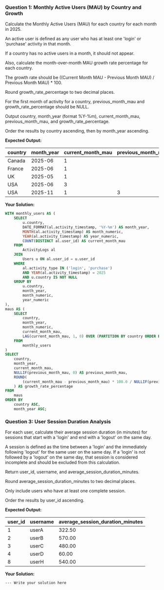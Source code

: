 ### Question 1: Monthly Active Users (MAU) by Country and Growth

Calculate the Monthly Active Users (MAU) for each country for each month in 2025.

An active user is defined as any user who has at least one 'login' or 'purchase' activity in that month.

If a country has no active users in a month, it should not appear.

Also, calculate the month-over-month MAU growth rate percentage for each country.

The growth rate should be ((Current Month MAU - Previous Month MAU) / Previous Month MAU) * 100.

Round growth_rate_percentage to two decimal places.

For the first month of activity for a country, previous_month_mau and growth_rate_percentage should be NULL.

Output country, month_year (format %Y-%m), current_month_mau, previous_month_mau, and growth_rate_percentage.

Order the results by country ascending, then by month_year ascending.

**Expected Output:**

| country | month_year | current_month_mau | previous_month_mau | growth_rate_percentage |
| ------- | ---------- | ----------------- | ------------------ | ---------------------- |
| Canada  | 2025-06    | 1                 |                    |                        |
| France  | 2025-06    | 1                 |                    |                        |
| UK      | 2025-05    | 1                 |                    |                        |
| USA     | 2025-06    | 3                 |                    |                        |
| USA     | 2025-11    | 1                 | 3                  | -66.67                 |

**Your Solution:**

```sql
WITH monthly_users AS (
    SELECT
        u.country,
        DATE_FORMAT(al.activity_timestamp, '%Y-%m') AS month_year,
        MONTH(al.activity_timestamp) AS month_numeric,
        YEAR(al.activity_timestamp) AS year_numeric,
        COUNT(DISTINCT al.user_id) AS current_month_mau
    FROM
        ActivityLogs al
    JOIN
        Users u ON al.user_id = u.user_id
    WHERE
        al.activity_type IN ('login', 'purchase')
        AND YEAR(al.activity_timestamp) = 2025
        AND u.country IS NOT NULL
    GROUP BY
        u.country,
        month_year,
        month_numeric,
        year_numeric
),
maus AS (
    SELECT
        country,
        month_year,
        month_numeric,
        current_month_mau,
        LAG(current_month_mau, 1, 0) OVER (PARTITION BY country ORDER BY year_numeric, month_numeric) AS previous_month_mau
    FROM
        monthly_users
)
SELECT
    country,
    month_year,
    current_month_mau,
    NULLIF(previous_month_mau, 0) AS previous_month_mau,
    ROUND(
        (current_month_mau - previous_month_mau) * 100.0 / NULLIF(previous_month_mau, 0), 2
    ) AS growth_rate_percentage
FROM
    maus
ORDER BY
    country ASC,
    month_year ASC;

```

### Question 3: User Session Duration Analysis

For each user, calculate their average session duration (in minutes) for sessions that start with a 'login' and end with a 'logout' on the same day.

A session is defined as the time between a 'login' and the immediately following 'logout' for the same user on the same day. If a 'login' is not followed by a 'logout' on the same day, that session is considered incomplete and should be excluded from this calculation.

Return user_id, username, and average_session_duration_minutes.

Round average_session_duration_minutes to two decimal places.

Only include users who have at least one complete session.

Order the results by user_id ascending.

**Expected Output:**

| **user_id** | **username** | **average_session_duration_minutes** |
| ----------------- | ------------------ | ------------------------------------------ |
| 1                 | userA              | 322.50                                     |
| 2                 | userB              | 570.00                                     |
| 3                 | userC              | 480.00                                     |
| 4                 | userD              | 60.00                                      |
| 8                 | userH              | 540.00                                     |

**Your Solution:**

```
--- Write your solution here

```
